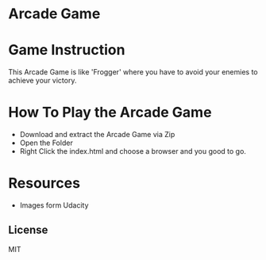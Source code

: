 # Arcade Game

# Game Instruction
This Arcade Game is like 'Frogger' where you have to avoid your enemies to achieve your victory.

# How To Play the Arcade Game
   -  Download and extract the Arcade Game via Zip
   -  Open the Folder
   -  Right Click the index.html and choose a browser and you good to go.

# Resources 
   -  Images form Udacity

License
----

MIT